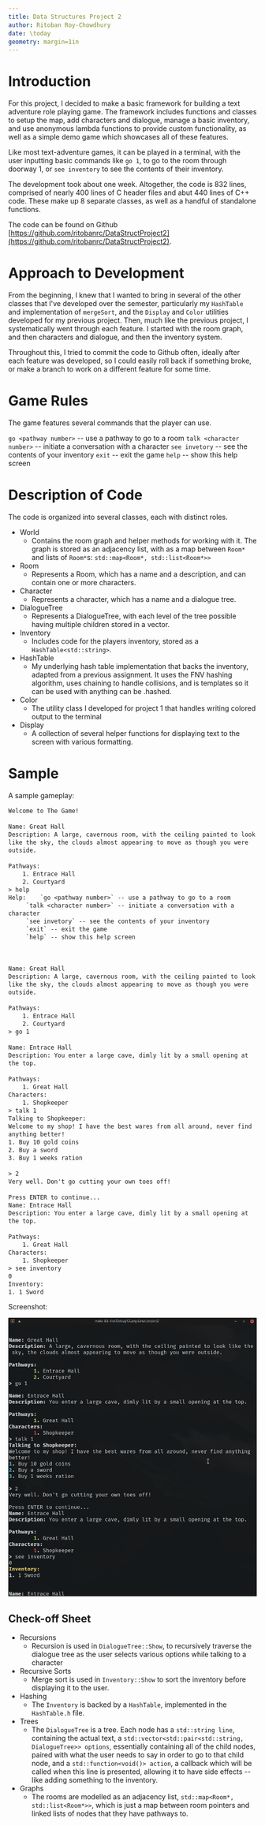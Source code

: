 ```yaml
---
title: Data Structures Project 2
author: Ritoban Roy-Chowdhury
date: \today
geometry: margin=1in
---
```


# Introduction
For this project, I decided to make a basic framework for building a text adventure role playing game. The framework includes functions and classes to setup the map, add characters and dialogue, manage a basic inventory, and use anonymous lambda functions to provide custom functionality, as well as a simple demo game which showcases all of these features.

Like most text-adventure games, it can be played in a terminal, with the user inputting basic commands like `go 1`, to go to the room through doorway 1, or `see inventory` to see the contents of their inventory.


The development took about one week. Altogether, the code is 832 lines, comprised of nearly 400 lines of C header files and abut 440 lines of C++ code. These make up 8 separate classes, as well as a handful of standalone functions. 

The code can be found on Github [https://github.com/ritobanrc/DataStructProject2](https://github.com/ritobanrc/DataStructProject2).

# Approach to Development
From the beginning, I knew that I wanted to bring in several of the other classes that I've developed over the semester, particularly my `HashTable` and implementation of `mergeSort`, and the `Display` and `Color` utilities developed for my previous project. Then, much like the previous project, I systematically went through each feature. I started with the room graph, and then characters and dialogue, and then the inventory system.

Throughout this, I tried to commit the code to Github often, ideally after each feature was developed, so I could easily roll back if something broke, or make a branch to work on a different feature for some time.

# Game Rules

The game features several commands that the player can use. 

 `go <pathway number>` -- use a pathway to go to a room
 `talk <character number>` -- initiate a conversation with a character
 `see invetory` -- see the contents of your inventory
 `exit` -- exit the game
 `help` -- show this help screen

# Description of Code
The code is organized into several classes, each with distinct roles.

* World
    - Contains the room graph and helper methods for working with it. The graph is stored as an adjacency list, with as a map between `Room*` and lists of `Room*`s:  `std::map<Room*, std::list<Room*>>`
* Room
    - Represents a Room, which has a name and a description, and can contain one or more characters. 
* Character
    - Represents a character, which has a name and a dialogue tree.
* DialogueTree
    - Represents a DialogueTree, with each level of the tree possible having multiple children stored in a vector.
* Inventory
    - Includes code for the players inventory, stored as a `HashTable<std::string>`.
* HashTable
    - My underlying hash table implementation that backs the inventory, adapted from a previous assignment. It uses the FNV hashing algorithm, uses chaining to handle collisions, and is templates so it can be used with anything can be .hashed.
* Color
    - The utility class I developed for project 1 that handles writing colored output to the terminal
* Display
    - A collection of several helper functions for displaying text to the screen with various formatting.

# Sample

A sample gameplay: 

```
Welcome to The Game!

Name: Great Hall
Description: A large, cavernous room, with the ceiling painted to look like the sky, the clouds almost appearing to move as though you were outside.

Pathways:
	1. Entrace Hall
	2. Courtyard
> help
Help: 	 `go <pathway number>` -- use a pathway to go to a room
	 `talk <character number>` -- initiate a conversation with a character
	 `see invetory` -- see the contents of your inventory
	 `exit` -- exit the game
	 `help` -- show this help screen



Name: Great Hall
Description: A large, cavernous room, with the ceiling painted to look like the sky, the clouds almost appearing to move as though you were outside.

Pathways:
	1. Entrace Hall
	2. Courtyard
> go 1

Name: Entrace Hall
Description: You enter a large cave, dimly lit by a small opening at the top.

Pathways:
	1. Great Hall
Characters:
	1. Shopkeeper
> talk 1
Talking to Shopkeeper:
Welcome to my shop! I have the best wares from all around, never find anything better!
1. Buy 10 gold coins
2. Buy a sword
3. Buy 1 weeks ration

> 2
Very well. Don't go cutting your own toes off!

Press ENTER to continue...
Name: Entrace Hall
Description: You enter a large cave, dimly lit by a small opening at the top.

Pathways:
	1. Great Hall
Characters:
	1. Shopkeeper
> see inventory
0
Inventory:
1. 1 Sword
```

Screenshot: 

![A screenshot of the gameplay](Screenshot_2020-12-15_21-53-03.png)

## Check-off Sheet
* Recursions
    - Recursion is used in `DialogueTree::Show`, to recursively traverse the dialogue tree as the user selects various options while talking to a character
* Recursive Sorts
    - Merge sort is used in `Inventory::Show` to sort the inventory before displaying it to the user.
* Hashing
    - The `Inventory` is backed by a `HashTable`, implemented in the `HashTable.h` file.
* Trees
    - The `DialogueTree` is a tree. Each node has a `std::string line`, containing the actual text, a `std::vector<std::pair<std::string, DialogueTree>> options`, essentially containing all of the child nodes, paired with what the user needs to say in order to go to that child node, and a `std::function<void()> action`, a callback which will be called when this line is presented, allowing it to have side effects -- like adding something to the inventory.
* Graphs
    - The rooms are modelled as an adjacency list, `std::map<Room*, std::list<Room*>>`, which is just a map between room pointers and linked lists of nodes that they have pathways to.
